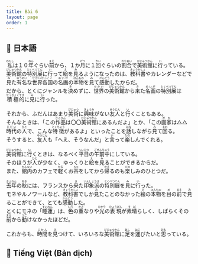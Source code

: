 ```yaml
---
title: Bài 6
layout: page
order: 1
---
```


## 📖 日本語
<ruby>私<rt>わたし</rt></ruby>は１０<ruby>年<rt>ねん</rt></ruby>ぐらい<ruby>前<rt>まえ</rt></ruby>から、１か<ruby>月<rt>げつ</rt></ruby>に１<ruby>回<rt>かい</rt></ruby>ぐらいの<ruby>割合<rt>わりあい</rt></ruby>で<ruby>美術館<rt>びじゅつかん</rt></ruby>に<ruby>行<rt>い</rt></ruby>っている。  
<ruby>美術館<rt>びじゅつかん</rt></ruby>の<ruby>特別展<rt>とくべつてん</rt></ruby>に<ruby>行<rt>い</rt></ruby>って<ruby>絵<rt>え</rt></ruby>を<ruby>見<rt>み</rt></ruby>るようになったのは、<ruby>教科書<rt>きょうかしょ</rt></ruby>やカレンダーなどで<ruby>見<rt>み</rt></ruby>た<ruby>有名<rt>ゆうめい</rt></ruby>な<ruby>世界各国<rt>せかいかっこく</rt></ruby>の<ruby>名画<rt>めいが</rt></ruby>の<ruby>本物<rt>ほんもの</rt></ruby>を<ruby>見<rt>み</rt></ruby>て<ruby>感動<rt>かんどう</rt></ruby>したからだ。  
だから、とくにジャンルを<ruby>決<rt>き</rt></ruby>めずに、<ruby>世界<rt>せかい</rt></ruby>の<ruby>美術館<rt>びじゅつかん</rt></ruby>から<ruby>来<rt>き</rt></ruby>た<ruby>名画<rt>めいが</rt></ruby>の<ruby>特別展<rt>とくべつてん</rt></ruby>は<ruby>積極<rt>せっきょく</rt></ruby><ruby>的<rt>てき</rt></ruby>に<ruby>見<rt>み</rt></ruby>に<ruby>行<rt>い</rt></ruby>った。  

それから、ふだんはあまり<ruby>美術<rt>びじゅつ</rt></ruby>に<ruby>興味<rt>きょうみ</rt></ruby>がない<ruby>友人<rt>ゆうじん</rt></ruby>と<ruby>行<rt>い</rt></ruby>くこともある。  
そんなときは、「この<ruby>作品<rt>さくひん</rt></ruby>は〇〇<ruby>美術館<rt>びじゅつかん</rt></ruby>にあるんだよ」とか、「この<ruby>画家<rt>がか</rt></ruby>は△△<ruby>時代<rt>じだい</rt></ruby>の<ruby>人<rt>ひと</rt></ruby>で、こんな<ruby>特徴<rt>とくちょう</rt></ruby>があるよ」といったことを<ruby>話<rt>はな</rt></ruby>しながら<ruby>見<rt>み</rt></ruby>て<ruby>回<rt>まわ</rt></ruby>る。  
そうすると、<ruby>友人<rt>ゆうじん</rt></ruby>も「へえ、そうなんだ」と<ruby>言<rt>い</rt></ruby>って<ruby>楽<rt>たの</rt></ruby>しんでくれる。  

<ruby>美術館<rt>びじゅつかん</rt></ruby>に<ruby>行<rt>い</rt></ruby>くときは、なるべく<ruby>平日<rt>へいじつ</rt></ruby>の<ruby>午前中<rt>ごぜんちゅう</rt></ruby>にしている。  
そのほうが<ruby>人<rt>ひと</rt></ruby>が少なく、ゆっくりと<ruby>絵<rt>え</rt></ruby>を<ruby>見<rt>み</rt></ruby>ることができるからだ。  
また、<ruby>館内<rt>かんない</rt></ruby>のカフェで<ruby>軽<rt>かる</rt></ruby>くお<ruby>茶<rt>ちゃ</rt></ruby>をしてから<ruby>帰<rt>かえ</rt></ruby>るのも<ruby>楽<rt>たの</rt></ruby>しみのひとつだ。  

<ruby>去年<rt>きょねん</rt></ruby>の<ruby>秋<rt>あき</rt></ruby>には、フランスから<ruby>来<rt>き</rt></ruby>た<ruby>印象派<rt>いんしょうは</rt></ruby>の<ruby>特別展<rt>とくべつてん</rt></ruby>を<ruby>見<rt>み</rt></ruby>に<ruby>行<rt>い</rt></ruby>った。  
モネやルノワールなど、<ruby>教科書<rt>きょうかしょ</rt></ruby>でしか<ruby>見<rt>み</rt></ruby>たことのなかった<ruby>絵<rt>え</rt></ruby>の<ruby>本物<rt>ほんもの</rt></ruby>を<ruby>目<rt>め</rt></ruby>の<ruby>前<rt>まえ</rt></ruby>で<ruby>見<rt>み</rt></ruby>ることができて、とても<ruby>感動<rt>かんどう</rt></ruby>した。  
とくにモネの「<ruby>睡蓮<rt>すいれん</rt></ruby>」は、<ruby>色<rt>いろ</rt></ruby>の<ruby>重<rt>かさ</rt></ruby>なりや<ruby>光<rt>ひかり</rt></ruby>の<ruby>表現<rt>ひょうげん</rt></ruby>が<ruby>素晴<rt>すば</rt></ruby>らしく、しばらくその<ruby>前<rt>まえ</rt></ruby>から<ruby>動<rt>うご</rt></ruby>けなかったほどだ。  

これからも、<ruby>時間<rt>じかん</rt></ruby>を<ruby>見<rt>み</rt></ruby>つけて、いろいろな<ruby>美術館<rt>びじゅつかん</rt></ruby>に<ruby>足<rt>あし</rt></ruby>を<ruby>運<rt>はこ</rt></ruby>びたいと<ruby>思<rt>おも</rt></ruby>っている。

## 📘 Tiếng Việt (Bản dịch)

